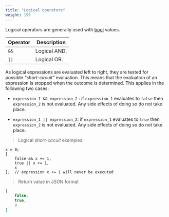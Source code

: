 ```yaml
---
title: "Logical operators"
weight: 199
---
```


Logical operators are generally used with [bool](../../data-types/bool) values.

Operator | Description
-------- | -----------
`&&` | Logical AND.
`\|\|` | Logical OR.

As logical expressions are evaluated left to right, they are tested for possible *"short-circuit"* evaluation. This means that the evaluation of an expression is stopped when the outcome is determined. This applies in the following two cases:

* `expression_1 && expression_2` : if `expression_1` evaluates to `false` then `expression_2` is not evaluated. Any side effects of doing so do not take place.

* `expression_1 || expression_2`: if `expression_1` evaluates to `true` then `expression_2` is not evaluated. Any side effects of doing so do not take place.

> Logical *short-circuit* examples:

```thingsdb,json_response
x = 0;
[
    false && x += 1,
    true || x += 1,
    x
];  // expression x += 1 will never be executed
```

> Return value in JSON format

```json
[
    false,
    true,
    0
]
```
